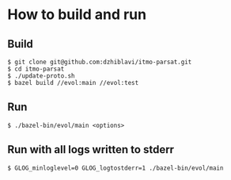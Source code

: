 # How to build and run

## Build
```console
$ git clone git@github.com:dzhiblavi/itmo-parsat.git
$ cd itmo-parsat
$ ./update-proto.sh
$ bazel build //evol:main //evol:test
```

## Run
```console
$ ./bazel-bin/evol/main <options>
```

## Run with all logs written to stderr
```console
$ GLOG_minloglevel=0 GLOG_logtostderr=1 ./bazel-bin/evol/main
```
